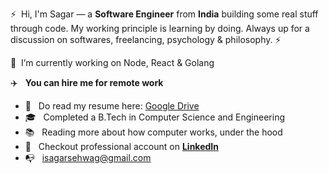:zap: &nbsp;Hi, I'm Sagar — a **Software Engineer** from **India** building some real stuff through code. My working principle is learning by doing. Always up for a discussion on  softwares, freelancing, psychology & philosophy. :zap:

🔭 &nbsp;I’m currently working on Node, React & Golang

:airplane: &nbsp; **You can hire me for remote work**

- :briefcase: &nbsp; Do read my resume here: [Google Drive](https://drive.google.com/file/d/1geBOYVWzrJQNB_HCGXERw4gjuu9LEhrE/view?usp=sharing)
- :mortar_board: &nbsp; Completed a B.Tech in Computer Science and Engineering
- :books:  &nbsp; Reading more about how computer works, under the hood
- :tada: &nbsp; Checkout professional account on **[LinkedIn](https://linkedin.com/in/sagarsehwag)**
- :mailbox_with_no_mail: &nbsp; isagarsehwag@gmail.com
